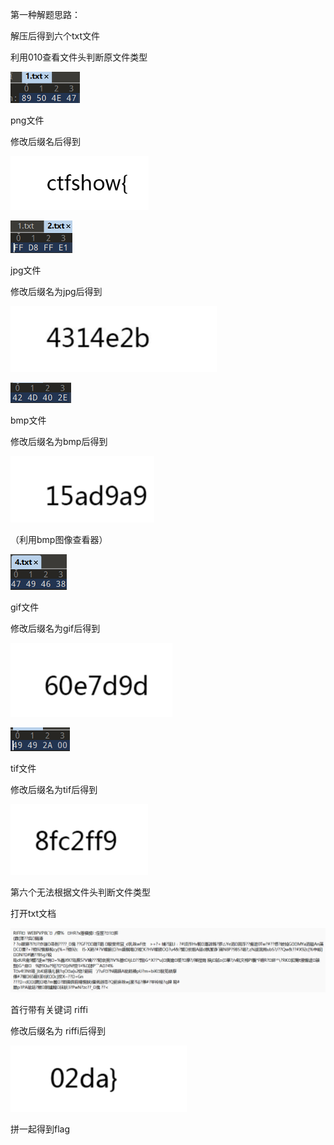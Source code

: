第一种解题思路：

 

解压后得到六个txt文件

利用010查看文件头判断原文件类型

![image-20250422204127604](./assets/image-20250422204127604.png)

png文件

修改后缀名后得到

![image-20250422204131778](./assets/image-20250422204131778.png)

![image-20250422204136031](./assets/image-20250422204136031.png)

jpg文件

修改后缀名为jpg后得到

![image-20250422204150279](./assets/image-20250422204150279.png)

![image-20250422204151886](./assets/image-20250422204151886.png)

bmp文件

修改后缀名为bmp后得到

![image-20250422204156027](./assets/image-20250422204156027.png)

（利用bmp图像查看器）

![image-20250422204200350](./assets/image-20250422204200350.png)

gif文件

修改后缀名为gif后得到

![image-20250422204205494](./assets/image-20250422204205494.png)

![image-20250422204208000](./assets/image-20250422204208000.png)

tif文件

修改后缀名为tif后得到

![image-20250422204212715](./assets/image-20250422204212715.png)

第六个无法根据文件头判断文件类型

打开txt文档

![image-20250422204217782](./assets/image-20250422204217782.png)

首行带有关键词 riffi

修改后缀名为 riffi后得到

![image-20250422204222139](./assets/image-20250422204222139.png)

拼一起得到flag